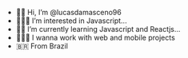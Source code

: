 - 🖐🏿 Hi, I’m @lucasdamasceno96
- 🕵🏽‍♂️ I’m interested in Javascript...
- ✊🏿 I’m currently learning Javascript and Reactjs...
- 👷🏿‍♂️ I wanna work with web and mobile projects
- 🇧🇷 From Brazil



<!---
lucasdamasceno96/lucasdamasceno96 is a ✨ special ✨ repository because its `README.md` (this file) appears on your GitHub profile.
You can click the Preview link to take a look at your changes.
--->

